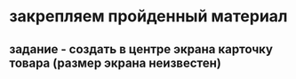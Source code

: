 # закрепляем пройденный материал
## задание - создать в центре экрана карточку товара (размер экрана неизвестен)
